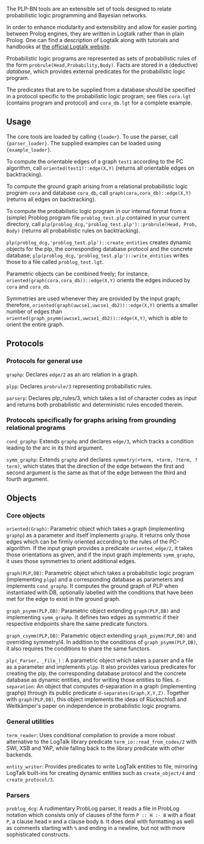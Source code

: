 The PLP-BN tools are an extensible set of tools designed to relate probabilistic logic programming and Bayesian networks.

In order to enhance modularity and extensibility and allow for easier porting between Prolog engines, they are written in Logtalk rather than in plain Prolog.
One can find a description of Logtalk along with tutorials and handbooks at [the official Logtalk website](www.logtalk.org).

Probabilistic logic programs are represented as sets of probabilistic rules of the form `probrule(Head,Probability,Body)`.
Facts are stored in a (deductive) *database*, which provides external predicates for the probabilistic logic program.

The predicates that are to be supplied from a database should be specified in a protocol specific to the probabilistic logic program; see files `cora.lgt` (contains program and protocol) and `cora_db.lgt` for a complete example.

## Usage
The core tools are loaded by calling `{loader}`. To use the parser, call `{parser_loader}`. The supplied examples can be loaded using `{example_loader}`.

To compute the orientable edges of a graph `test1` according to the PC algorithm, call `oriented(test1)::edge(X,Y)` (returns all orientable edges on backtracking).

To compute the ground graph arising from a relational probabilistic logic program `cora` and database `cora_db`, call `graph(cora,cora_db)::edge(X,Y)` (returns all edges on backtracking).

To compute the probabilistic logic program in our internal format from a (simple) Problog program file `problog_test.plp` contained in your current directory, call `plp(problog_dcg,'problog_test.plp')::probrule(Head, Prob, Body)` (returns all probabilistic rules on backtracking).

`plp(problog_dcg,'problog_test.plp')::create_entities` creates dynamic objects for the plp, the corresponding database protocol and the concrete database;
`plp(problog_dcg,'problog_test.plp')::write_entities` writes those to a file called `problog_test.lgt`.


Parametric objects can be combined freely; for instance, `oriented(graph(cora,cora_db))::edge(X,Y)` orients the edges induced by  `cora` and `cora_db`.

Symmetries are used whenever they are provided by the input graph; therefore, `oriented(graph(uwcse1,uwcse1_db2))::edge(X,Y)` orients a smaller number of edges than  `oriented(graph_psymm(uwcse1,uwcse1_db2))::edge(X,Y)`, which is able to orient the entire graph.

## Protocols

### Protocols for general use
`graphp`: Declares `edge/2` as an arc relation in a graph.

`plpp`: Declares `probrule/3` representing probabilistic rules.

`parserp`: Declares plp_rules/3, which takes a list of character codes as input and returns both probabilistic and deterministic rules encoded therein.

### Protocols specifically for graphs arising from grounding relational programs
`cond_graphp`: Extends `graphp` and declares `edge/3`, which tracks a condition leading to the arc in its third argument.

`symm_graphp`: Extends `graphp` and declares `symmetry(+term, +term, ?term, ?term)`, which states that the direction of the edge between the first and second argument is the same as that of the edge between the third and fourth argument.

## Objects

### Core objects

`oriented(Graph)`: Parametric object which takes a graph (implementing `graphp`) as a parameter and itself implements `graphp`. It returns only those edges which can be firmly oriented according to the rules of the PC-algorithm. If the input graph provides a predicate `oriented_edge/2`, it takes those orientations as given, and if the input graph implements `symm_graphp`, it uses those symmetries to orient additional edges.

`graph(PLP,DB)`: Parametric object which takes a probabilistic logic program (implementing `plpp`) and a corresponding database as parameters and implements `cond_graphp`. It computes the ground graph of PLP when instantiated with DB, optionally labelled with the conditions that have been met for the edge to exist in the ground graph.

`graph_psymm(PLP,DB)`: Parametric object extending `graph(PLP,DB)` and implementing `symm_graphp`. It defines two edges as symmetric if their respective endpoints share the same predicate functors.

`graph_csymm(PLP,DB)`: Parametric object extending `graph_psymm(PLP,DB)` and overriding symmetry/4. In addition to the conditions of `graph_psymm(PLP,DB)`, it also requires the conditions to share the same functors.

`plp(_Parser, _File_)` : A parametric object which takes a parser and a file as a parameter and implements `plpp`. It also provides various predicates for creating the plp, the corresponding database protocol and the concrete database as dynamic entities, and for writing those entities to files.
`d-separation`: An object that computes d-separation in a graph (implementing graphp) through its public predicate `d-separates(Graph,X,Y,Z)`. Together with `graph(PLP,DB)`, this object implements the ideas of Rückschloß and Weitkämper's paper on independence in probabilistic logic programs.

### General utilities
`term_reader`: Uses conditional compilation to provide a more robust alternative to the LogTalk library predicate `term_io::read_from_codes/2` with SWI, XSB and YAP, while falling back to the library predicate with other backends.

`entity_writer`: Provides predicates to write LogTalk entities to file, mirroring LogTalk built-ins for creating dynamic entities such as `create_object/4` and `create_protocol/3`.

### Parsers
`problog_dcg`: A rudimentary ProbLog parser, it reads a file in ProbLog notation which consists only of clauses of the form `P :: H :- B` with a float `P`, a clause head `H` and a clause body `B`. It does deal with formatting as well as comments starting with `%` and ending in a newline, but not with more sophisticated constructs.


